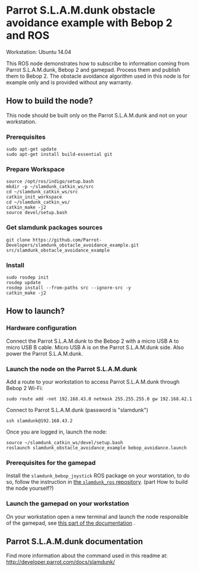# Parrot S.L.A.M.dunk obstacle avoidance example with Bebop 2 and ROS

Workstation: Ubuntu 14.04

This ROS node demonstrates how to subscribe to information coming from
Parrot S.L.A.M.dunk, Bebop 2 and gamepad. Process them and publish them to
Bebop 2. The obstacle avoidance algorithm used in this node is for example
only and is provided without any warranty.

## How to build the node?

This node should be built only on the Parrot S.L.A.M.dunk
and not on your workstation.

### Prerequisites

    sudo apt-get update
    sudo apt-get install build-essential git

### Prepare Workspace

    source /opt/ros/indigo/setup.bash
    mkdir -p ~/slamdunk_catkin_ws/src
    cd ~/slamdunk_catkin_ws/src
    catkin_init_workspace
    cd ~/slamdunk_catkin_ws/
    catkin_make -j2
    source devel/setup.bash

### Get slamdunk packages sources

    git clone https://github.com/Parrot-Developers/slamdunk_obstacle_avoidance_example.git src/slamdunk_obstacle_avoidance_example

### Install

    sudo rosdep init
    rosdep update
    rosdep install --from-paths src --ignore-src -y
    catkin_make -j2

## How to launch?

### Hardware configuration

Connect the Parrot S.L.A.M.dunk to the Bebop 2 with a micro USB A to micro USB B
cable. Micro USB A is on the Parrot S.L.A.M.dunk side.
Also power the Parrot S.L.A.M.dunk.

### Launch the node on the Parrot S.L.A.M.dunk

Add a route to your workstation to access Parrot S.L.A.M.dunk through
Bebop 2 Wi-Fi:

    sudo route add -net 192.168.43.0 netmask 255.255.255.0 gw 192.168.42.1

Connect to Parrot S.L.A.M.dunk (password is "slamdunk")

    ssh slamdunk@192.168.43.2

Once you are logged in, launch the node:

    source ~/slamdunk_catkin_ws/devel/setup.bash
    roslaunch slamdunk_obstacle_avoidance_example bebop_avoidance.launch

### Prerequisites for the gamepad

Install the `slamdunk_bebop_joystick` ROS package on your worstation, to do so,
follow the instruction in
[the `slamdunk_ros` repository](https://github.com/Parrot-Developers/slamdunk_ros#how-to-build-the-node-yourself).
(part How to build the node yourself?)

### Launch the gamepad on your workstation

On your workstation open a new terminal and launch the node responsible of the
gamepad, see
[this part of the documentation](http://developer.parrot.com/docs/slamdunk/index.html#gamepad-to-control-bebop-2)
.

## Parrot S.L.A.M.dunk documentation
Find more information about the command used in this readme at:
http://developer.parrot.com/docs/slamdunk/
